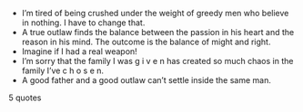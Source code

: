  - I’m tired of being crushed under the weight of greedy men who believe in nothing. I have to change that.
 - A true outlaw finds the balance between the passion in his heart and the reason in his mind. The outcome is the balance of might and right.
 - Imagine if I had a real weapon!
 - I’m sorry that the family I was g i v e n has created so much chaos in the family I’ve c h o s e n.
 - A good father and a good outlaw can’t settle inside the same man.

5 quotes